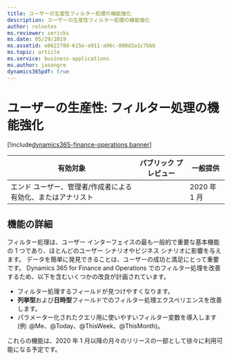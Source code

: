 ```yaml
---
title: ユーザーの生産性フィルター処理の機能強化
description: ユーザーの生産性フィルター処理の機能強化
author: relnotes
ms.reviewer: sericks
ms.date: 05/29/2019
ms.assetid: e862278d-615e-e911-a96c-000d3a1c7bbb
ms.topic: article
ms.service: business-applications
ms.author: jasongre
dynamics365pdf: true
---
```

# ユーザーの生産性: フィルター処理の機能強化
[!include[dynamics365-finance-operations banner](../includes/dynamics365-finance-operations.md)]

| 有効対象    |  パブリック プレビュー | 一般提供 | 
| ---------- | ---------- |---------- |
|エンド ユーザー、管理者/作成者による有効化、またはアナリスト|| 2020 年 1 月|






## 機能の詳細
<!--feature detail start -->
 フィルター処理は、ユーザー インターフェイスの最も一般的で重要な基本機能の 1 つであり、ほとんどのユーザー シナリオやビジネス シナリオに影響を与えます。 データを簡単に発見できることは、ユーザーの成功と満足にとって重要です。 Dynamics 365 for Finance and Operations でのフィルター処理を改善するため、以下を含むいくつかの改良が計画されています。 

-  フィルター処理するフィールドが見つけやすくなります。
-  **列挙型**および**日時型**フィールドでのフィルター処理エクスペリエンスを改善します。 
-  パラメーター化されたクエリ用に使いやすいフィルター変数を導入します (例: \@Me、\@Today、\@ThisWeek、\@ThisMonth)。 

これらの機能は、2020 年 1 月以降の月々のリリースの一部として徐々に利用可能になる予定です。
<!--feature detail end -->










